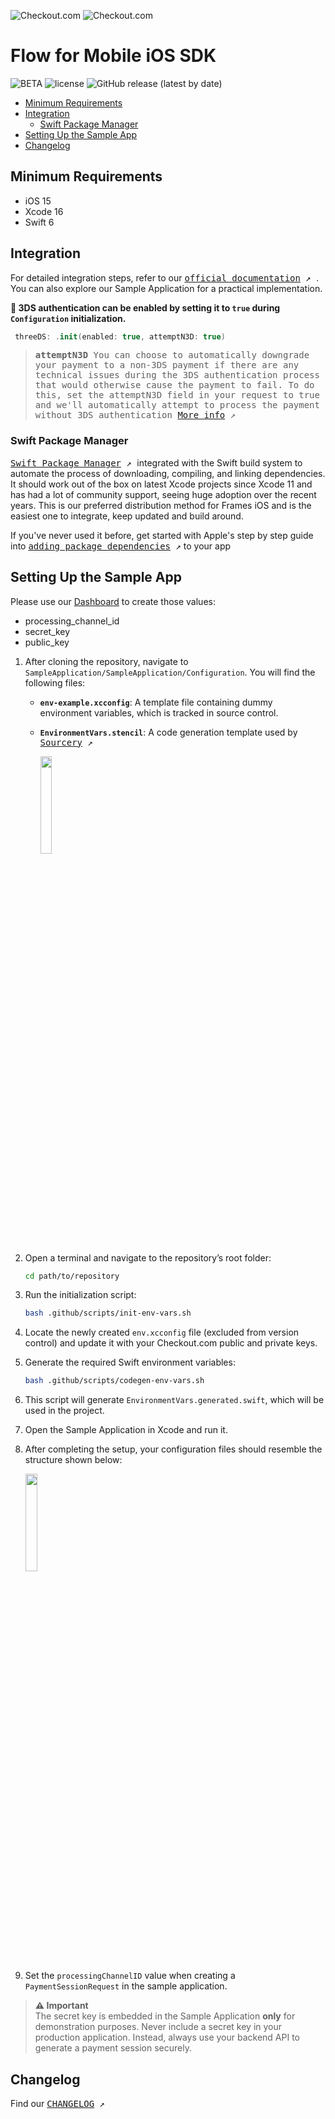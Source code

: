 ![Checkout.com](./.github/media/checkout.com.logo.png)
![Checkout.com](./.github/media/flow-logo.png)

#  Flow for Mobile iOS SDK

![BETA](https://img.shields.io/badge/status-BETA-yellow)
![license](https://img.shields.io/github/license/checkout/checkout-ios-components.svg)
![GitHub release (latest by date)](https://img.shields.io/github/v/release/checkout/checkout-ios-components?label=spm)

- [Minimum Requirements](#minimum-requirements)
- [Integration](#integration)
  - [Swift Package Manager](#swift-package-manager)
- [Setting Up the Sample App](#setting-up-the-sample-app)
- [Changelog](#changelog)

## Minimum Requirements

- iOS 15
- Xcode 16
- Swift 6

## Integration

For detailed integration steps, refer to our 
<kbd>[official documentation](https://www.checkout.com/docs/payments/accept-payments/accept-a-payment-on-your-mobile-app)  ↗️ </kbd>. You can also explore our Sample Application for a practical implementation.

**🔐 3DS authentication can be enabled by setting it to `true` during `Configuration` initialization.**

```swift
 threeDS: .init(enabled: true, attemptN3D: true)
```

><samp>**attemptN3D** 
>You can choose to automatically downgrade your payment to a non-3DS payment if there are any technical issues during the 3DS authentication process that would otherwise cause the payment to fail. To do this, set the attemptN3D field in your request to true and we'll automatically attempt to process the payment without 3DS authentication <kbd>[More info](https://www.checkout.com/docs/payments/authenticate-payments) ↗️</kbd></samp>

### Swift Package Manager
<kbd>[Swift Package Manager](https://swift.org/package-manager/)  ↗️ </kbd> integrated with the Swift build system to automate the process of downloading, compiling, and linking dependencies. It should work out of the box on latest Xcode projects since Xcode 11 and has had a lot of community support, seeing huge adoption over the recent years. This is our preferred distribution method for Frames iOS and is the easiest one to integrate, keep updated and build around.

If you've never used it before, get started with Apple's step by step guide into <kbd>[adding package dependencies](https://developer.apple.com/documentation/xcode/adding-package-dependencies-to-your-app)  ↗️</kbd> to your app

## Setting Up the Sample App


Please use our [Dashboard](https://identity-sandbox.checkout.com/oauth2/aus1iz81iz5DvxYuE0h8/v1/authorize?client_id=0oa1iz7yoxvcL8hrs0h8&code_challenge=vj7IRrecnOC_FCphGk3kgNdUMj31w7RJLRerbYyzV8M&code_challenge_method=S256&nonce=6FhXKSwc4YMnK1JuxFkdKJubhqcVXZu4hnf6fSTn4DQXLk2AAhUk1SVL3CY1cTJ8&redirect_uri=https%3A%2F%2Fdashboard.sandbox.checkout.com%2Fimplicit%2Fcallback&response_type=code&state=puwcYw4XTvYWTXC50kha7prf1cvl3uFfJ2x8oNGO5xMVOztfWVs1yNblI5Y7YR81&scope=openid%20email%20profile) to create those values: 
- processing_channel_id
- secret_key
- public_key

1. After cloning the repository, navigate to `SampleApplication/SampleApplication/Configuration`. You will find the following files:
    - **`env-example.xcconfig`**: A template file containing dummy environment variables, which is tracked in source control.
    - **`EnvironmentVars.stencil`**: A code generation template used by  <kbd>[Sourcery](https://github.com/krzysztofzablocki/Sourcery) ↗️ </kbd>

      <img width=20% src="./.github/media/config-1.png">

2. Open a terminal and navigate to the repository’s root folder:
   ```sh
   cd path/to/repository
   ```
3. Run the initialization script:
   ```sh
   bash .github/scripts/init-env-vars.sh
   ```
4. Locate the newly created `env.xcconfig` file (excluded from version control) and update it with your Checkout.com public and private keys.
5. Generate the required Swift environment variables:
   ```sh
   bash .github/scripts/codegen-env-vars.sh
   ```
6. This script will generate `EnvironmentVars.generated.swift`, which will be used in the project.

7. Open the Sample Application in Xcode and run it.

8. After completing the setup, your configuration files should resemble the structure shown below:

    <img width=20% src="./.github/media/config-2.png">

9. Set the `processingChannelID` value when creating a `PaymentSessionRequest` in the sample application.

>**⚠️ Important** <br>
> The secret key is embedded in the Sample Application **only** for demonstration purposes. Never include a secret key in your production application. Instead, always use your backend API to generate a payment session securely.

## Changelog

Find our <kbd>[CHANGELOG](./.github/CHANGELOG.md) ↗️</kbd>
